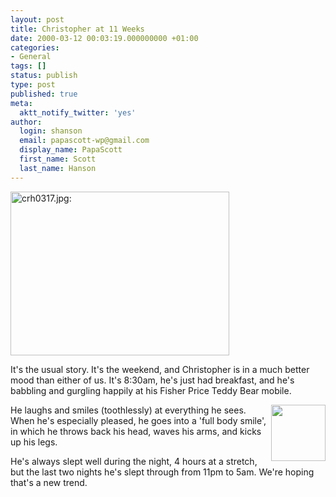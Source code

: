 ```yaml
---
layout: post
title: Christopher at 11 Weeks
date: 2000-03-12 00:03:19.000000000 +01:00
categories:
- General
tags: []
status: publish
type: post
published: true
meta:
  aktt_notify_twitter: 'yes'
author:
  login: shanson
  email: papascott-wp@gmail.com
  display_name: PapaScott
  first_name: Scott
  last_name: Hanson
---
```

<p><img src="https://www.papascott.de/wordpress/wp-content/uploads/2000/03/20000312007.jpg" height="262" width="350" border="0" alt="crh0317.jpg: " /></p>
<p>It's the usual story. It's the weekend, and Christopher is in a much better mood than either of us. It's 8:30am, he's just had breakfast, and he's babbling and gurgling happily at his Fisher Price Teddy Bear mobile. </p>
<p><img src="https://www.papascott.de/wordpress/wp-content/uploads/2000/03/crh.jpg" height="90" width="87" align="right" /> He laughs and smiles (toothlessly) at everything he sees. When he's especially pleased, he goes into a 'full body smile', in which he throws back his head, waves his arms, and kicks up his legs. </p>
<p>He's always slept well during the night, 4 hours at a stretch, but the last two nights he's slept through from 11pm to 5am. We're hoping that's a new trend.</p>
